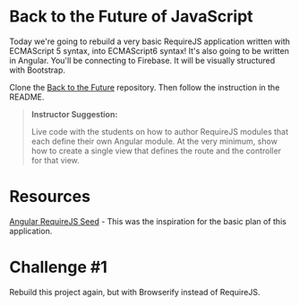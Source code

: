 # Back to the Future of JavaScript

Today we're going to rebuild a very basic RequireJS application written with ECMAScript 5 syntax, into ECMAScript6 syntax! It's also going to be written in Angular. You'll be connecting to Firebase. It will be visually structured with Bootstrap.

Clone the [Back to the Future](https://github.com/nashville-software-school/back-to-the-future) repository. Then follow the instruction in the README.

> **Instructor Suggestion:** 
> 
> Live code with the students on how to author RequireJS modules that each define their own Angular module. At the very minimum, show how to create a single view that defines the route and the controller for that view.




# Resources

[Angular RequireJS Seed](https://github.com/tnajdek/angular-requirejs-seed/) - This was the inspiration for the basic plan of this application.

# Challenge \#1

Rebuild this project again, but with Browserify instead of RequireJS.